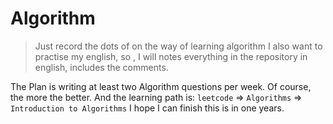# Algorithm

> Just record the dots of on the way of learning algorithm
> I also want to practise my english, so , I will notes everything in the repository in english, includes the comments.  

The Plan is writing at least two Algorithm questions per week. Of course, the more the better.  And the learning path is:
`leetcode` => `Algorithms` => `Introduction to Algorithms`
I hope I can finish this is in one years. 
